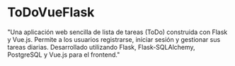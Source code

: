 # ToDoVueFlask
"Una aplicación web sencilla de lista de tareas (ToDo) construida con Flask y Vue.js. Permite a los usuarios registrarse, iniciar sesión y gestionar sus tareas diarias. Desarrollado utilizando Flask, Flask-SQLAlchemy, PostgreSQL y Vue.js para el frontend."
